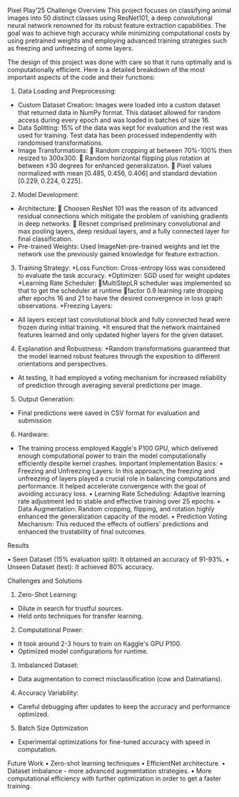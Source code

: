 Pixel Play'25 Challenge
Overview
This project focuses on classifying animal images into 50 distinct classes using ResNet101, a deep convolutional neural network renowned for its robust feature extraction capabilities. The goal was to achieve high accuracy while minimizing computational costs by using pretrained weights and employing advanced training strategies such as freezing and unfreezing of some layers.

The design of this project was done with care so that it runs optimally and is computationally efficient. Here is a detailed breakdown of the most important aspects of the code and their functions:
1. Data Loading and Preprocessing:
* Custom Dataset Creation: Images were loaded into a custom dataset that returned data in NumPy format. This dataset allowed for random access during every epoch and was loaded in batches of size 16.
* Data Splitting: 15% of the data was kept for evaluation and the rest was used for training. Test data has been processed independently with randomised transformations.
* Image Transformations:
 Random cropping at between 70%-100% then resized to 300x300.
 Random horizontal flipping plus rotation at between ±30 degrees for enhanced generalization.
 Pixel values normalized with mean [0.485, 0.456, 0.406] and standard deviation [0.229, 0.224, 0.225].
2. Model Development:
* Architecture:
 Choosen ResNet 101 was the reason of its advanced residual connections which mitigate the problem of vanishing gradients in deep networks.
 Resnet comprised preliminary convolutional and max pooling layers, deep residual layers, and a fully connected layer for final classification.
* Pre-trained Weights: Used ImageNet-pre-trained weights and let the network use the previously gained knowledge for feature extraction.
3. Training Strategy:
*Loss Function: Cross-entropy loss was considered to evaluate the task accuracy.
*Optimizer: SGD used for weight updates
*Learning Rate Scheduler:
MultiStepLR scheduler was implemented so that to get the scheduler at runtime
factor 0.9 learning rate dropping after epochs 16 and 21 to have the desired convergence in loss graph observations.
*Freezing Layers:
* All layers except last convolutional block and fully connected head were frozen during initial training.
*It ensured that the network maintained features learned and only updated higher layers for the given dataset.
4. Explanation and Robustness:
*Random transformations guaranteed that the model learned robust features through the exposition to different orientations and perspectives.
* At testing, it had employed a voting mechanism for increased reliability of prediction through averaging several predictions per image.
5. Output Generation:
* Final predictions were saved in CSV format for evaluation and submission
6. Hardware:
* The training process employed Kaggle's P100 GPU, which delivered enough computational power to train the model computationally efficiently despite kernel crashes.
Important Implementation Basics:
• Freezing and Unfreezing Layers: In this approach, the freezing and unfreezing of layers played a crucial role in balancing computations and performance. It helped accelerate convergence with the goal of avoiding accuracy loss.
• Learning Rate Scheduling: Adaptive learning rate adjustment led to stable and effective training over 25 epochs.
• Data Augmentation: Random cropping, flipping, and rotation highly enhanced the generalization capacity of the model.
• Prediction Voting Mechanism: This reduced the effects of outliers' predictions and enhanced the trustability of final outcomes.

Results

• Seen Dataset (15% evaluation split): It obtained an accuracy of 91-93%.
• Unseen Dataset (test): It achieved 80% accuracy.

Challenges and Solutions

1. Zero-Shot Learning:
* Dilute in search for trustful sources.
* Held onto techniques for transfer learning.
2. Computational Power:
* It took around 2-3 hours to train on Kaggle's GPU P100.
* Optimized model configurations for runtime.
3. Imbalanced Dataset:
* Data augmentation to correct misclassification (cow and Dalmatians).
4. Accuracy Variability:
* Careful debugging after updates to keep the accuracy and performance optimized.
5. Batch Size Optimization
* Experimental optimizations for fine-tuned accuracy with speed in computation.

Future Work
•	Zero-shot learning techniques
•	EfficientNet architecture.
•	Dataset imbalance - more advanced augmentation strategies.
•	More computational efficiency with further optimization in order to get a faster training.
